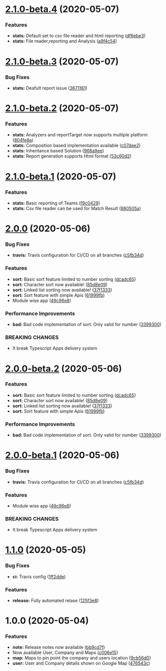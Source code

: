 # [2.1.0-beta.4](https://github.com/itsprofcjs/TypeScript/compare/v2.1.0-beta.3...v2.1.0-beta.4) (2020-05-07)


### Features

* **stats:** Default set to csv file reader and html reporting ([df6ebe3](https://github.com/itsprofcjs/TypeScript/commit/df6ebe3b1d9714a08f0bc8bb1b8040394a6a54dd))
* **stats:** File reader,reporting and Analysis ([a9f4c54](https://github.com/itsprofcjs/TypeScript/commit/a9f4c54b62e4edcfd5dff96adcd61b52621e7fa2))

# [2.1.0-beta.3](https://github.com/itsprofcjs/TypeScript/compare/v2.1.0-beta.2...v2.1.0-beta.3) (2020-05-07)


### Bug Fixes

* **stats:** Deafult report issue ([3671161](https://github.com/itsprofcjs/TypeScript/commit/367116145cfb8fda02514b53136bdfe1baca1ccc))

# [2.1.0-beta.2](https://github.com/itsprofcjs/TypeScript/compare/v2.1.0-beta.1...v2.1.0-beta.2) (2020-05-07)


### Features

* **stats:** Analyzers and reportTarget now supports multiple platform ([804fe8a](https://github.com/itsprofcjs/TypeScript/commit/804fe8a1c866086ba5d21917a6e83fff5867d1ea))
* **stats:** Composition based implementation available ([c07dee2](https://github.com/itsprofcjs/TypeScript/commit/c07dee2523388f4fdfc4b59fe32ad1a9f095fd2a))
* **stats:** Inheritance based Solution ([968a9ee](https://github.com/itsprofcjs/TypeScript/commit/968a9eee709fe882fedb4c14bf3ed0113e9dd4e8))
* **stats:** Report generation supports Html format ([53c60d2](https://github.com/itsprofcjs/TypeScript/commit/53c60d22c402fbcf509e908fe8460e15d55bff75))

# [2.1.0-beta.1](https://github.com/itsprofcjs/TypeScript/compare/v2.0.0...v2.1.0-beta.1) (2020-05-07)


### Features

* **stats:** Basic reporting of Teams ([f9c0429](https://github.com/itsprofcjs/TypeScript/commit/f9c0429031119a2cea28e8f9a028ac3bb767a809))
* **stats:** Csv file reader can be used for Match Result ([880505a](https://github.com/itsprofcjs/TypeScript/commit/880505a47d21660956865d7a48aa605f55be7106))

# [2.0.0](https://github.com/itsprofcjs/TypeScript/compare/v1.1.0...v2.0.0) (2020-05-06)


### Bug Fixes

* **travis:** Travis configuration for CI/CD on all branches ([c5fb34d](https://github.com/itsprofcjs/TypeScript/commit/c5fb34d9b10297524a7a0e4358903ad1d180cbf9))


### Features

* **sort:** Basic sort feature limited to number sorting ([dcadc65](https://github.com/itsprofcjs/TypeScript/commit/dcadc65cc89440d58567a95af25699132f8f6d47))
* **sort:** Character sort now available! ([85d8e09](https://github.com/itsprofcjs/TypeScript/commit/85d8e099819d00888cadb6ff0258341b3eb38dff))
* **sort:** Linked list sorting now available! ([37f1333](https://github.com/itsprofcjs/TypeScript/commit/37f133354aab6b262c1781c958bc9bfede3fcf87))
* **sort:** Sort feature with simple Apis ([61999fb](https://github.com/itsprofcjs/TypeScript/commit/61999fbd1ded9188f5889baa403379275b2e92b3))
* Module wise app ([49c96e8](https://github.com/itsprofcjs/TypeScript/commit/49c96e8f67b59f07556395f06ac3c5b2d317bd76))


### Performance Improvements

* **bad:** Bad code implementation of sort. Only valid for number ([3399300](https://github.com/itsprofcjs/TypeScript/commit/3399300c1c31fc45385fa8d5fea2b201aec6e3ff))


### BREAKING CHANGES

* It break Typescript Apps delivery system

# [2.0.0-beta.2](https://github.com/itsprofcjs/TypeScript/compare/v2.0.0-beta.1...v2.0.0-beta.2) (2020-05-06)


### Features

* **sort:** Basic sort feature limited to number sorting ([dcadc65](https://github.com/itsprofcjs/TypeScript/commit/dcadc65cc89440d58567a95af25699132f8f6d47))
* **sort:** Character sort now available! ([85d8e09](https://github.com/itsprofcjs/TypeScript/commit/85d8e099819d00888cadb6ff0258341b3eb38dff))
* **sort:** Linked list sorting now available! ([37f1333](https://github.com/itsprofcjs/TypeScript/commit/37f133354aab6b262c1781c958bc9bfede3fcf87))
* **sort:** Sort feature with simple Apis ([61999fb](https://github.com/itsprofcjs/TypeScript/commit/61999fbd1ded9188f5889baa403379275b2e92b3))


### Performance Improvements

* **bad:** Bad code implementation of sort. Only valid for number ([3399300](https://github.com/itsprofcjs/TypeScript/commit/3399300c1c31fc45385fa8d5fea2b201aec6e3ff))

# [2.0.0-beta.1](https://github.com/itsprofcjs/TypeScript/compare/v1.1.0...v2.0.0-beta.1) (2020-05-06)


### Bug Fixes

* **travis:** Travis configuration for CI/CD on all branches ([c5fb34d](https://github.com/itsprofcjs/TypeScript/commit/c5fb34d9b10297524a7a0e4358903ad1d180cbf9))


### Features

* Module wise app ([49c96e8](https://github.com/itsprofcjs/TypeScript/commit/49c96e8f67b59f07556395f06ac3c5b2d317bd76))


### BREAKING CHANGES

* It break Typescript Apps delivery system

# [1.1.0](https://github.com/itsprofcjs/TypeScript/compare/v1.0.0...v1.1.0) (2020-05-05)


### Bug Fixes

* **ci:** Travis config ([1ff2dde](https://github.com/itsprofcjs/TypeScript/commit/1ff2ddef73b4ddc30a946ebd9d695e3b3883033f))


### Features

* **release:** Fully automated relase ([125f3e8](https://github.com/itsprofcjs/TypeScript/commit/125f3e80327cca4305f5d33bad938b5a96b2f7e6))

# 1.0.0 (2020-05-04)


### Features

* **note:** Release notes now available ([bb9cd7f](https://github.com/itsprofcjs/TypeScript/commit/bb9cd7fcfa52ad14e241945706ffd27652264b94))
* Now available User, Company and Maps ([c006e15](https://github.com/itsprofcjs/TypeScript/commit/c006e1546ebc3c35e815415eac7a075b46337969))
* **map:** Maps to pin point the company and users location ([9cb56d0](https://github.com/itsprofcjs/TypeScript/commit/9cb56d0ff34250560baef891b44c448848890a83))
* **user:** User and Company details shown on Google Map ([476543c](https://github.com/itsprofcjs/TypeScript/commit/476543c6c0d434068b79603ff0880202c43721dd))
